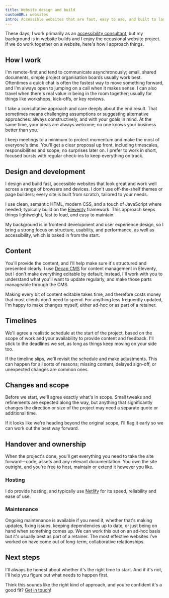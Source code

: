 ```yaml
---
title: Website design and build
customURL: websites
intro: Accessible websites that are fast, easy to use, and built to last; thoughtfully designed to be both clear and delightful.
---
```


These days, I work primarily as an [accessibility consultant](/services/consultancy), but my background is in website builds and I enjoy the occasional website project. If we do work together on a website, here's how I approach things.


## How I work

I'm remote-first and tend to communicate asynchronously; email, shared documents, simple project organisation boards usually work best. Oftentimes a quick chat is often the fastest way to move something forward, and I'm always open to jumping on a call when it makes sense. I can also travel when there's real value in being in the room together; usually for things like workshops, kick-offs, or key reviews.

I take a consultative approach and care deeply about the end result. That sometimes means challenging assumptions or suggesting alternative approaches: always constructively, and with your goals in mind. At the same time, your ideas are always welcome; no one knows your business better than you.

I keep meetings to a minimum to protect momentum and make the most of everyone's time. You'll get a clear proposal up front, including timescales, responsibilities and scope; no surprises later on. I prefer to work in short, focused bursts with regular check-ins to keep everything on track.


## Design and development

I design and build fast, accessible websites that look great and work well across a range of browsers and devices. I don't use off-the-shelf themes or page builders; every site is built from scratch, tailored to your needs.

I use clean, semantic HTML, modern CSS, and a touch of JavaScript where needed; typically build on the [Eleventy](https://www.11ty.dev/) framework. This approach keeps things lightweight, fast to load, and easy to maintain.

My background is in frontend development and user experience design, so I bring a strong focus on structure, usability, and performance, as well as accessibility, which is baked in from the start.


## Content

You'll provide the content, and I'll help make sure it's structured and presented clearly. I use [Decap CMS](https://decapcms.org) for content management in Eleventy, but I don't make everything editable by default; instead, I'll work with you to understand what you'll want to update regularly, and make those parts manageable through the CMS.

Making every bit of content editable takes time, and therefore costs money that most clients don't need to spend. For anything less frequently updated, I'm happy to make changes myself, either ad-hoc or as part of a retainer.


## Timelines

We'll agree a realistic schedule at the start of the project, based on the scope of work and your availability to provide content and feedback. I'll stick to the deadlines we set, as long as things keep moving on your side too.

If the timeline slips, we'll revisit the schedule and make adjustments. This can happen for all sorts of reasons; missing content, delayed sign-off, or unexpected changes are common ones.


## Changes and scope

Before we start, we'll agree exactly what's in scope. Small tweaks and refinements are expected along the way, but anything that significantly changes the direction or size of the project may need a separate quote or additional time.

If it looks like we're heading beyond the original scope, I'll flag it early so we can work out the best way forward.


## Handover and ownership

When the project's done, you'll get everything you need to take the site forward—code, assets and any relevant documentation. You own the site outright, and you're free to host, maintain or extend it however you like.

### Hosting

I do provide hosting, and typically use [Netlify](https://www.netlify.com) for its speed, reliability and ease of use.

### Maintenance

Ongoing maintenance is available if you need it, whether that's making updates, fixing issues, keeping dependencies up to date, or just being on hand when something comes up. We can work this out on an ad-hoc basis but it's usually best as part of a retainer. The most effective websites I've worked on have come out of long-term, collaborative relationships.


## Next steps

I'll always be honest about whether it's the right time to start. And if it's not, I'll help you figure out what needs to happen first.

Think this sounds like the right kind of approach, and you're confident it's a good fit? [Get in touch](/contact)!
